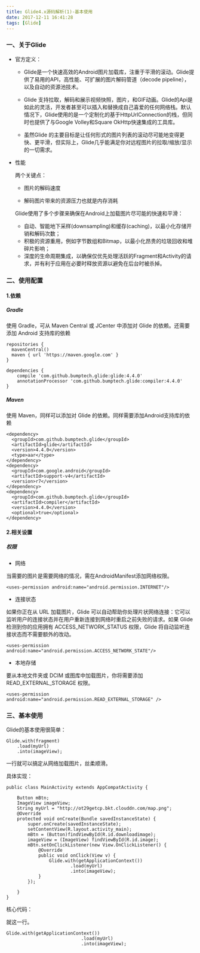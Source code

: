 ```yaml
---
title: Glide4.x源码解析(1)-基本使用
date: 2017-12-11 16:41:28
tags: [Glide]
---
```


### 一、关于Glide

* 官方定义：

	* Glide是一个快速高效的Android图片加载库，注重于平滑的滚动。Glide提供了易用的API，高性能、可扩展的图片解码管道（decode pipeline），以及自动的资源池技术。

   * Glide 支持拉取，解码和展示视频快照，图片，和GIF动画。Glide的Api是如此的灵活，开发者甚至可以插入和替换成自己喜爱的任何网络栈。默认情况下，Glide使用的是一个定制化的基于HttpUrlConnection的栈，但同时也提供了与Google Volley和Square OkHttp快速集成的工具库。

	* 虽然Glide 的主要目标是让任何形式的图片列表的滚动尽可能地变得更快、更平滑，但实际上，Glide几乎能满足你对远程图片的拉取/缩放/显示的一切需求。

	
* 性能

	两个关键点：
	* 图片的解码速度
	
	* 解码图片带来的资源压力也就是内存消耗

	Glide使用了多个步骤来确保在Android上加载图片尽可能的快速和平滑：
	
	* 自动、智能地下采样(downsampling)和缓存(caching)，以最小化存储开销和解码次数；
	* 积极的资源重用，例如字节数组和Bitmap，以最小化昂贵的垃圾回收和堆碎片影响；
	* 深度的生命周期集成，以确保仅优先处理活跃的Fragment和Activity的请求，并有利于应用在必要时释放资源以避免在后台时被杀掉。
	

### 二、使用配置

#### 1.依赖

##### Gradle
使用 Gradle，可从 Maven Central 或 JCenter 中添加对 Glide 的依赖。还需要添加 Android 支持库的依赖

	repositories {
	  mavenCentral()
	  maven { url 'https://maven.google.com' }
	}
	
	dependencies {
	    compile 'com.github.bumptech.glide:glide:4.4.0'
	    annotationProcessor 'com.github.bumptech.glide:compiler:4.4.0'
	}

##### Maven

使用 Maven，同样可以添加对 Glide 的依赖。同样需要添加Android支持库的依赖

	<dependency>
	  <groupId>com.github.bumptech.glide</groupId>
	  <artifactId>glide</artifactId>
	  <version>4.4.0</version>
	  <type>aar</type>
	</dependency>
	<dependency>
	  <groupId>com.google.android</groupId>
	  <artifactId>support-v4</artifactId>
	  <version>r7</version>
	</dependency>
	<dependency>
	  <groupId>com.github.bumptech.glide</groupId>
	  <artifactId>compiler</artifactId>
	  <version>4.4.0</version>
	  <optional>true</optional>
	</dependency>

#### 2.相关设置

##### 权限

* 网络

当需要的图片是需要网络的情况，需在AndroidManifest添加网络权限。

	<uses-permission android:name="android.permission.INTERNET"/>

* 连接状态

如果你正在从 URL 加载图片，Glide 可以自动帮助你处理片状网络连接：它可以监听用户的连接状态并在用户重新连接到网络时重启之前失败的请求。如果 Glide 检测到你的应用拥有 ACCESS_NETWORK_STATUS 权限，Glide 将自动监听连接状态而不需要额外的改动。

	<uses-permission android:name="android.permission.ACCESS_NETWORK_STATE"/>
	
* 本地存储

要从本地文件夹或 DCIM 或图库中加载图片，你将需要添加 READ_EXTERNAL_STORAGE 权限。

	<uses-permission android:name="android.permission.READ_EXTERNAL_STORAGE" />
	
### 三、基本使用

Glide的基本使用很简单：
	
	Glide.with(fragment)
	    .load(myUrl)
	    .into(imageView);
	    
一行就可以搞定从网络加载图片，丝柔顺滑。

具体实现：

	public class MainActivity extends AppCompatActivity {
	
	    Button mBtn;
	    ImageView imageView;
	    String myUrl = "http://ot29getcp.bkt.clouddn.com/map.png";
	    @Override
	    protected void onCreate(Bundle savedInstanceState) {
	        super.onCreate(savedInstanceState);
	        setContentView(R.layout.activity_main);
	        mBtn = (Button)findViewById(R.id.downloadimage);
	        imageView = (ImageView) findViewById(R.id.image);
	        mBtn.setOnClickListener(new View.OnClickListener() {
	            @Override
	            public void onClick(View v) {
	                Glide.with(getApplicationContext())
	                        .load(myUrl)
	                        .into(imageView);
	            }
	        });
	
	    }
	}
	
核心代码：

就这一行。

	Glide.with(getApplicationContext())
		                        .load(myUrl)
		                        .into(imageView);



